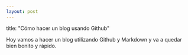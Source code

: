 ```yaml
---
layout: post
---
```

title: "Cómo hacer un blog usando Github"

Hoy vamos a hacer un blog utilizando Github y Markdown y va a quedar bien bonito y rápido.
